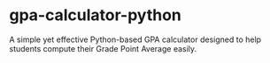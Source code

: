 # gpa-calculator-python
A simple yet effective Python-based GPA calculator designed to help students compute their Grade Point Average easily.

